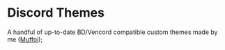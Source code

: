 # Discord Themes
A handful of up-to-date BD/Vencord compatible custom themes made by me ([Muffoi](https://github.com/muffoi));

